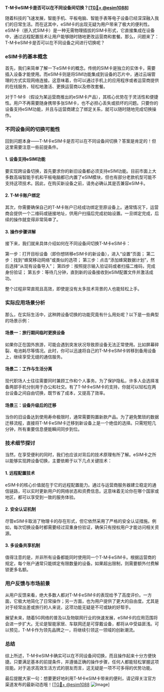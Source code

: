 **T-M卡eSIM卡是否可以在不同设备间切换？[[TG💪+ @esim1088](https://t.me/s/esim1088)]**

随着科技的飞速发展，智能手机、平板电脑、智能手表等电子设备已经深深融入我们的日常生活。而在这其中，eSIM卡的出现无疑为用户带来了极大的便利性。eSIM卡（嵌入式SIM卡）是一种无需物理插拔的SIM卡形式，它直接集成在设备中，通过远程配置技术让用户能够随时随地更改运营商和套餐。那么，问题来了：T-M卡eSIM卡是否可以在不同设备之间进行切换呢？

### eSIM卡的基本概念

首先，我们来简单了解一下eSIM卡的概念。传统的SIM卡是独立的实体卡，需要插入设备才能使用。而eSIM卡则是将SIM功能集成到设备的芯片中，通过云端管理的方式实现网络连接。这意味着，你可以通过手机上的应用程序或者运营商提供的在线服务，轻松地激活、更换运营商以及修改套餐。

对于T-M卡（假设为某运营商推出的eSIM卡产品），其核心优势在于灵活性和便捷性。用户不再需要随身携带多张SIM卡，也不必担心丢失或损坏的问题。只要你的设备支持eSIM功能，并且与运营商建立了绑定关系，就可以随时随地完成切换操作。

### 不同设备间的切换可能性

回到问题本身——T-M卡eSIM卡是否可以在不同设备间切换？答案是肯定的！但这里需要注意一些前提条件。

#### 1. 设备支持eSIM功能
要实现跨设备切换，首先要求你的新旧设备都必须支持eSIM功能。目前市面上大多数高端智能手机和平板电脑都已内置了eSIM模块，但也有部分老款机型可能不支持这项技术。因此，在购买新设备之前，请务必确认其是否兼容eSIM卡。

#### 2. T-M卡账户绑定
其次，你需要确保自己的T-M卡账户已经成功绑定至原设备上。通常情况下，运营商会提供一个二维码或链接地址，供用户扫描后完成初始设置。一旦绑定完成，后续的操作就变得非常简单了。

#### 3. 操作步骤详解
接下来，我们就来具体介绍如何在不同设备间切换T-M卡eSIM卡：

第一步：打开目标设备（即你想转移eSIM卡的新设备），进入“设置”页面；
第二步：找到“蜂窝移动网络”或类似的选项；
第三步：点击“添加蜂窝数据计划”，然后选择“从现有设备导入”；
第四步：按照提示输入验证码或者扫描二维码，完成身份验证；
第五步：等待几分钟，直到新的设备接收到eSIM配置文件并激活成功。

整个过程非常直观且高效，即使是没有太多技术背景的人也能轻松上手。

### 实际应用场景分析

那么，在实际生活中，这种跨设备切换的功能究竟有什么用处呢？以下是一些典型的场景示例：

#### 场景一：旅行期间临时更换设备
如果你正在国外旅游，可能会遇到突发状况导致原设备无法正常使用。比如屏幕碎裂、电池耗尽等情况。此时，你可以迅速将自己的T-M卡eSIM卡转移到备用设备上，继续享受无缝的通信服务。

#### 场景二：工作与生活分离
现代职场人士往往需要同时兼顾工作和个人事务。为了保护隐私，许多人会选择准备两部手机分别用于办公和社交。有了T-M卡eSIM卡的支持，你就可以轻松在两台设备之间自由切换，既节省了成本，又提高了效率。

#### 场景三：设备升级后的迁移
当你的旧设备达到使用寿命极限时，通常需要购置新款产品。为了避免繁琐的数据迁移流程，直接将T-M卡eSIM卡迁移到新设备上是一个绝佳的选择。只需短短几分钟，所有重要信息便能瞬间同步到位。

### 技术细节探讨

当然，在享受便利的同时，我们也应该对背后的技术原理有所了解。eSIM卡之所以能够实现跨设备切换，主要依赖于以下几点关键技术：

#### 1. 远程配置技术
eSIM卡的核心价值就在于它的远程配置能力。通过与运营商服务器建立稳定的通信链路，可以实时更新用户的网络状态和资费信息。这意味着无论你在哪个国家或地区，都可以享受到一致的服务体验。

#### 2. 安全认证机制
尽管eSIM卡取消了物理卡的存在形式，但它依然采用了严格的安全认证措施。例如，每次切换设备时都需要经过双重身份验证，确保只有授权用户才能访问相关资源。

#### 3. 多设备共享机制
值得注意的是，并非所有设备都能同时使用同一个T-M卡eSIM卡。根据运营商的规定，每个账户通常只能绑定有限数量的设备。如果超出限制，则需要额外付费解锁更多名额。

### 用户反馈与市场前景

从用户反馈来看，绝大多数人都对T-M卡eSIM卡的表现给予了高度评价。一方面，它极大地简化了日常操作；另一方面，也为用户提供了更大的自由度。尤其是对于经常出差或旅行的人来说，这项功能无疑是不可或缺的好帮手。

展望未来，随着5G网络的普及以及物联网行业的快速发展，eSIM卡的应用范围将会进一步扩大。无论是智能家居、车联网还是可穿戴设备，都将从中受益匪浅。可以预见，T-M卡作为领先品牌之一，将继续引领这一领域的创新潮流。

### 总结

综上所述，T-M卡eSIM卡确实可以在不同设备间切换，而且操作起来十分方便快捷。只要满足基本的前提条件，并遵循正确的操作步骤，任何人都能轻松掌握这项技能。对于追求高效生活方式的朋友而言，这无疑是一项不可多得的优势功能。

最后提醒大家一句：想要更好地利用T-M卡eSIM卡带来的便利，请记得关注官方渠道发布的最新动态哦！[[TG💪+ @esim1088](https://t.me/s/esim1088) ![Image](https://i.postimg.cc/4NQfJmqS/Snipaste-2025-05-13-00-14-12.png)]